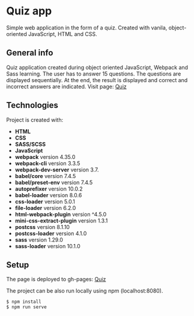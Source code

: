 # Quiz app

Simple web application in the form of a quiz. Created with vanila, object-oriented JavaScript, HTML and CSS.

## General info

Quiz application created during object oriented JavaScript, Webpack and Sass learning. The user has to answer 15 questions. The questions are displayed sequentially. At the end, the result is displayed and correct and incorrect answers are indicated.
Visit page: [Quiz](https://grzegorzwirtek.github.io/quiz/)

## Technologies

Project is created with:

- **HTML**
- **CSS**
- **SASS/SCSS**
- **JavaScript**
- **webpack** version 4.35.0
- **webpack-cli** version 3.3.5
- **webpack-dev-server** version 3.7.
- **babel/core** version 7.4.5
- **babel/preset-env** version 7.4.5
- **autoprefixer** version 10.0.2
- **babel-loader** version 8.0.6
- **css-loader** version 5.0.1
- **file-loader** version 6.2.0
- **html-webpack-plugin** version ^4.5.0
- **mini-css-extract-plugin** version 1.3.1
- **postcss** version 8.1.10
- **postcss-loader** version 4.1.0
- **sass** version 1.29.0
- **sass-loader** version 10.1.0
    

## Setup

The page is deployed to gh-pages: [Quiz](https://grzegorzwirtek.github.io/quiz/)

The project can be also run locally using npm (localhost:8080).

```
$ npm install
$ npm run serve
```
